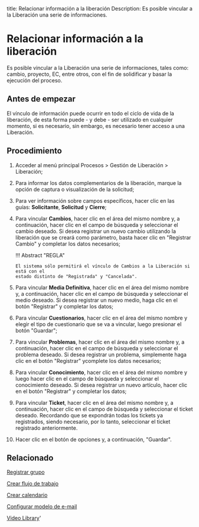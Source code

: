 title:  Relacionar información a la liberación 
Description: Es posible vincular a la Liberación una serie de informaciones.
# Relacionar información a la liberación
Es posible vincular a la Liberación una serie de informaciones, tales como: cambio, proyecto, EC, entre otros, con el fin de solidificar y basar la ejecución del proceso.

Antes de empezar
----------------

El vínculo de información puede ocurrir en todo el ciclo de vida de la
liberación, de esta forma puede - y debe - ser utilizado en cualquier momento,
si es necesario, sin embargo, es necesario tener acceso a una Liberación.

Procedimiento
-------------

1.  Acceder al menú principal Procesos \> Gestión de Liberación \> Liberación;

2.  Para informar los datos complementarios de la liberación, 
    marque la opción de captura o visualización de la solicitud;

3.  Para ver información sobre campos específicos, hacer clic en las
    guías: **Solicitante**, **Solicitud** y **Cierre**;

4.  Para vincular **Cambios**, hacer clic en el área del mismo nombre y, a
    continuación, hacer clic en el campo de búsqueda y seleccionar el cambio
    deseado. Si desea registrar un nuevo cambio utilizando la liberación que se
    creará como parámetro, basta hacer clic en "Registrar Cambio" y completar
    los datos necesarios;
    
    !!! Abstract "REGLA"

        El sistema sólo permitirá el vínculo de Cambios a la Liberación si está con el 
        estado distinto de "Registrada" y "Cancelada".


5.  Para vincular **Media Definitiva**, hacer clic en el área del mismo nombre
    y, a continuación, hacer clic en el campo de búsqueda y seleccionar el medio
    deseado. Si desea registrar un nuevo medio, haga clic en el botón
    "Registrar" y completar los datos;

6.  Para vincular **Cuestionarios**, hacer clic en el área del mismo nombre y
    elegir el tipo de cuestionario que se va a vincular, luego presionar el
    botón "Guardar";

7.  Para vincular **Problemas**, hacer clic en el área del mismo nombre y, a
    continuación, hacer clic en el campo de búsqueda y seleccionar el problema
    deseado. Si desea registrar un problema, simplemente haga clic en el botón
    "Registrar" ycomplete los datos necesarios;

8.  Para vincular **Conocimiento**, hacer clic en el área del mismo nombre y
    luego hacer clic en el campo de búsqueda y seleccionar el conocimiento
    deseado. Si desea registrar un nuevo artículo, hacer clic en el botón
    "Registrar" y completar los datos;

9.  Para vincular **Ticket**, hacer clic en el área del mismo
    nombre y, a continuación, hacer clic en el campo de búsqueda y seleccionar
    el ticket deseado. Recordando que se expondrán todas los tickets ya
    registrados, siendo necesario, por lo tanto, seleccionar el ticket 
    registrado anteriormente.

10. Hacer clic en el botón de opciones y, a continuación, "Guardar".


Relacionado
---------------

[Registrar grupo](/es-es/citsmart-platform-9/initial-settings/access-settings/user/register-groups.html)

[Crear flujo de trabajo](/es-es/citsmart-platform-9/workflow/use/create-flow.html)

[Crear calendario](/es-es/citsmart-platform-9/platform-administration/time/create-calendar.html)

[Configurar modelo de e-mail](/es-es/citsmart-platform-9/platform-administration/email-settings/email-templates-configure-email-template.html)


<i class='fa fa-youtube-play  fa-2x' style='color:#97ce17;vertical-align: middle;'> </i> [Video Library](https://www.youtube.com/playlist?list=PLB5qK2uzf2RPdiRF4nIuCkAvXedNFV-af)'

<!-- !!! tip "About"

    <b>Product/Version:</b> CITSmart | 8.00 &nbsp;&nbsp;
    <b>Updated:</b>01/29/2019 - Larissa Lourenço
